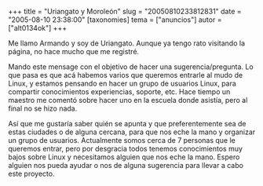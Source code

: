 +++
title = "Uriangato y Moroleón"
slug = "20050810233812831"
date = "2005-08-10 23:38:00"
[taxonomies]
tema = ["anuncios"]
autor = ["alt0134ok"]
+++

Me llamo Armando y soy de Uriangato. Aunque ya tengo rato visitando la
página, no hace mucho que me registré.

Mando este mensage con el objetivo de hacer una sugerencia/pregunta. Lo
que pasa es que acá habemos varios que queremos entrarle al mudo de
Linux, y estamos pensando en hacer un grupo de usuarios Linux, para
compartir conocimientos experiencias, soporte, etc. Hace tiempo un
maestro me comentó sobre hacer uno en la escuela donde asistía, pero al
final no se hizo nada.

Así que me gustaría saber quién se apunta y que preferentemente sea de
estas ciudades o de alguna cercana, para que nos eche la mano y
organizar un grupo de usuarios. Actualmente somos cerca de 7 personas
que le queremos entrar, pero por desgracia todos tenemos conocimientos
muy bajos sobre Linux y necesitamos alguien que nos eche la mano. Espero
alguien nos pueda ayudar o nos de alguna sugerencia para llevar a cabo
este proyecto.


